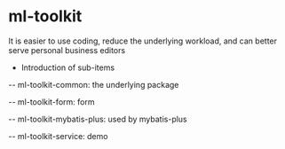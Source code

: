 # ml-toolkit

It is easier to use coding, reduce the underlying workload, and can better serve personal business editors


- Introduction of sub-items

-- ml-toolkit-common: the underlying package

-- ml-toolkit-form: form

-- ml-toolkit-mybatis-plus: used by mybatis-plus

-- ml-toolkit-service: demo
